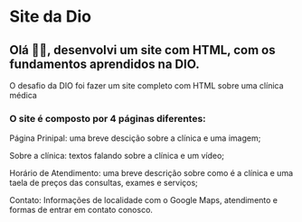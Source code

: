 # Site da Dio

<h2>Olá 👋🏽, desenvolvi um site com HTML, com os fundamentos aprendidos na DIO.</h2>

O desafio da DIO foi fazer um site completo com HTML sobre uma clínica médica



<h3>O site é composto por 4 páginas diferentes:</h3>

Página Prinipal: uma breve descição sobre a clínica e uma imagem;<br>

Sobre a clínica: textos falando sobre a clínica e um vídeo;<br>

Horário de Atendimento: uma breve descrição sobre como é a clínica e uma taela de preços das consultas, exames e serviços;<br>
  
Contato: Informações de localidade com o Google Maps, atendimento e formas de entrar em contato conosco.
